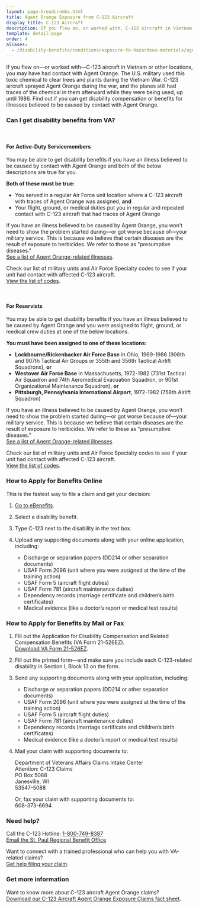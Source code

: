 ```yaml
---
layout: page-breadcrumbs.html
title: Agent Orange Exposure from C-123 Aircraft
display_title: C-123 Aircraft
description: If you flew on, or worked with, C-123 aircraft in Vietnam or other locations, you may have had contact with Agent Orange. Find out if you're eligible for VA disability pay and other benefits for illnesses related to contact with this toxic chemical.
template: detail-page
order: 4
aliases:
  - /disability-benefits/conditions/exposure-to-hazardous-materials/agent-orange/c-123/
---
```

<div class="va-introtext">

If you flew on—or worked with—C-123 aircraft in Vietnam or other locations, you may have had contact with Agent Orange. The U.S. military used this toxic chemical to clear trees and plants during the Vietnam War. C-123 aircraft sprayed Agent Orange during the war, and the planes still had traces of the chemical in them afterward while they were being used, up until 1986. Find out if you can get disability compensation or benefits for illnesses believed to be caused by contact with Agent Orange.

</div>

<div class="feature" markdown="1">

### Can I get disability benefits from VA?

<br>

#### For Active-Duty Servicemembers

You may be able to get disability benefits if you have an illness believed to be caused by contact with Agent Orange and both of the below descriptions are true for you.

**Both of these must be true:**

- You served in a regular Air Force unit location where a C-123 aircraft with traces of Agent Orange was assigned, **and**
- Your flight, ground, or medical duties put you in regular and repeated contact with C-123 aircraft that had traces of Agent Orange

If you have an illness believed to be caused by Agent Orange, you won’t need to show the problem started during—or got worse because of—your military service. This is because we believe that certain diseases are the result of exposure to herbicides. We refer to these as "presumptive diseases."<br>
[See a list of Agent Orange-related illnesses](/disability/eligibility/hazardous-materials-exposure/agent-orange/related-diseases/).

Check our list of military units and Air Force Specialty codes to see if your unit had contact with affected C-123 aircraft. <br>
[View the list of codes](https://www.benefits.va.gov/compensation/docs/AO_C123_AFSpecialityCodesUnits.pdf).

<br>

#### For Reservists

You may be able to get disability benefits if you have an illness believed to be caused by Agent Orange and you were assigned to flight, ground, or medical crew duties at one of the below locations.

**You must have been assigned to one of these locations:**

- **Lockbourne/Rickenbacker Air Force Base** in Ohio, 1969-1986 (906th and 907th Tactical Air Groups or 355th and 356th Tactical Airlift Squadrons), **or**
- **Westover Air Force Base** in Massachusetts, 1972-1982 (731st Tactical Air Squadron and 74th Aeromedical Evacuation Squadron, or 901st Organizational Maintenance Squadron), **or**
- **Pittsburgh, Pennsylvania International Airport**, 1972-1982 (758th Airlift Squadron)

If you have an illness believed to be caused by Agent Orange, you won’t need to show the problem started during—or got worse because of—your military service. This is because we believe that certain diseases are the result of exposure to herbicides. We refer to these as "presumptive diseases."<br>
[See a list of Agent Orange-related illnesses](/disability/eligibility/hazardous-materials-exposure/agent-orange/related-diseases/).


Check our list of military units and Air Force Specialty codes to see if your unit had contact with affected C-123 aircraft. <br>
[View the list of codes]( https://www.benefits.va.gov/compensation/docs/AO_C123_AFSpecialityCodesUnits.pdf).

</div>

### How to Apply for Benefits Online

This is the fastest way to file a claim and get your decision:

<ol class="process" markdown="0">
<li class="process-step list-one" markdown="1">

[Go to eBenefits](https://www.ebenefits.va.gov/ebenefits/homepage).

</li>

<li class="process-step list-two" markdown="1">

Select a disability benefit.

</li>

<li class="process-step list-three" markdown="1">

Type C-123 next to the disability in the text box.

</li>

<li class="process-step list-four" markdown="0">

<p>Upload any supporting documents along with your online application, including:</p>

<div class="feature">

<ul>
  <li>Discharge or separation papers (DD214 or other separation documents)</li>
  <li>USAF Form 2096 (unit where you were assigned at the time of the training action)</li>
  <li>USAF Form 5 (aircraft flight duties)</li>
  <li>USAF Form 781 (aircraft maintenance duties)</li>
  <li>Dependency records (marriage certificate and children’s birth certificates)</li>
  <li>Medical evidence (like a doctor’s report or medical test results)</li>
</ul>

</div>

</li>
</ol>

### How to Apply for Benefits by Mail or Fax

<ol class="process" markdown="0">
<li class="process-step list-one" markdown="1">

Fill out the Application for Disability Compensation and Related Compensation Benefits (VA Form 21-526EZ). <br>
[Download VA Form 21-526EZ](https://www.vba.va.gov/pubs/forms/VBA-21-526EZ-ARE.pdf).

</li>

<li class="process-step list-two" markdown="0">

Fill out the printed form—and make sure you include each C-123-related disability in Section I, Block 13 on the form.

</li>

<li class="process-step list-three wow fadeIn animated" markdown="0">

<p>Send any supporting documents along with your application, including:</p>

<div class="feature">

<ul>
  <li>Discharge or separation papers (DD214 or other separation documents)</li>
  <li>USAF Form 2096 (unit where you were assigned at the time of the training action)</li>
  <li>USAF Form 5 (aircraft flight duties)</li>
  <li>USAF Form 781 (aircraft maintenance duties)</li>
  <li>Dependency records (marriage certificate and children’s birth certificates)</li>
  <li>Medical evidence (like a doctor’s report or medical test results)</li>
</ul>

</div>

</li>

<li class="process-step list-three" markdown="0">

<p>Mail your claim with supporting documents to:</p>
<p class='va-address-block'>Department of Veterans Affairs Claims Intake Center<br/>
Attention: C-123 Claims<br />
PO Box 5088<br />
Janesville, WI<br />
53547-5088</p>

<p>Or, fax your claim with supporting documents to:<br />
608-373-6694</p>

</li>

</ol>

### Need help?
Call the C-123 Hotline: <a href="tel:+18007498387">1-800-749-8387</a><br>
<a href="mailto:VSCC123.VAVBASPL@va.gov">Email the St. Paul Regional Benefit Office</a>

Want to connect with a trained professional who can help you with VA-related claims? <br>
[Get help filing your claim](/disability/get-help-filing-claim/).

### Get more information
Want to know more about C-123 aircraft Agent Orange claims? <br>
[Download our C-123 Aircraft Agent Orange Exposure Claims fact sheet](https://www.benefits.va.gov/benefits/factsheets/serviceconnected/AO_c123.pdf).

